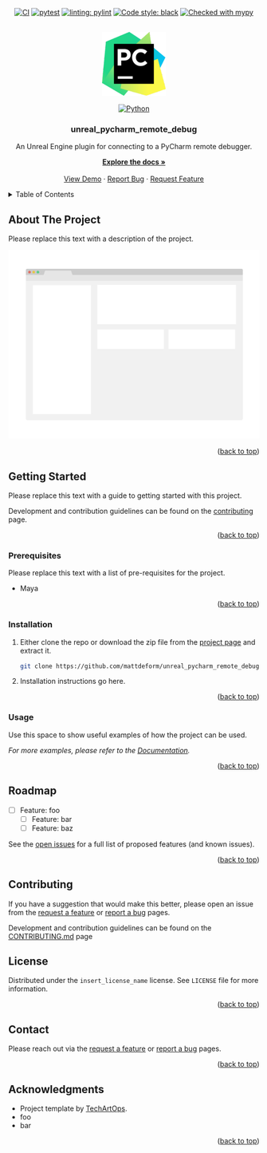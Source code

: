 <a id="readme-top"></a>

<!-- PROJECT SHIELDS -->
<div align="center">

[![CI](https://github.com/mattdeform/unreal_pycharm_remote_debug/actions/workflows/ci-main.yml/badge.svg)](https://github.com/mattdeform/unreal_pycharm_remote_debug/actions/workflows/ci-main.yml)
[![pytest][pytest-shield]][pytest-url]
[![linting: pylint](https://img.shields.io/badge/linting-pylint-yellowgreen)](https://github.com/pylint-dev/pylint)
[![Code style: black](https://img.shields.io/badge/code%20style-black-000000.svg)](https://github.com/psf/black)
[![Checked with mypy](https://www.mypy-lang.org/static/mypy_badge.svg)](https://mypy-lang.org/)


<!-- PROJECT LOGO -->
<br />
  <a href="https://github.com/mattdeform/unreal_pycharm_remote_debug">
    <img src="plugin_src/5.x.0/pycharm_remote_debug/Resources/Icon128.png" alt="PyCharmLogo" width="128" height="128">
  </a>

[![Python][python_3-shield]][python-url]

<h3 align="center">unreal_pycharm_remote_debug</h3>
  An Unreal Engine plugin for connecting to a PyCharm remote debugger.
  <br />
  <p align="center">
    <a href="https://mattdeform.github.io/unreal_pycharm_remote_debug"><strong>Explore the docs »</strong></a>
    <br />
    <br />
    <a href="https://github.com/mattdeform/unreal_pycharm_remote_debug">View Demo</a>
    ·
    <a href="https://github.com/mattdeform/unreal_pycharm_remote_debug/issues/new?labels=bug&template=bug-report---.md">Report Bug</a>
    ·
    <a href="https://github.com/mattdeform/unreal_pycharm_remote_debug/issues/new?labels=enhancement&template=feature-request---.md">Request Feature</a>
  </p>
</div>



<!-- TABLE OF CONTENTS -->
<details>
  <summary>Table of Contents</summary>
  <ol>
    <li>
      <a href="#about-the-project">About The Project</a>
    </li>
    <li>
      <a href="#getting-started">Getting Started</a>
      <ul>
        <li><a href="#prerequisites">Prerequisites</a></li>
        <li><a href="#installation">Installation</a></li>
        <li><a href="#usage">Usage</a></li>
      </ul>
    </li>
    <li><a href="#roadmap">Roadmap</a></li>
    <li><a href="#contributing">Contributing</a></li>
    <li><a href="#license">License</a></li>
    <li><a href="#contact">Contact</a></li>
    <li><a href="#acknowledgments">Acknowledgments</a></li>
  </ol>
</details>


<!-- ABOUT THE PROJECT -->
## About The Project

Please replace this text with a description of the project.

<div align="center">

[![Product Name Screen Shot][product-screenshot]][project-link]

</div>
    
<p align="right">(<a href="#readme-top">back to top</a>)</p>


<!-- GETTING STARTED -->
## Getting Started
Please replace this text with a guide to getting started with this project.

Development and contribution guidelines can be found on the [contributing](CONTRIBUTING.md) page.



<p align="right">(<a href="#readme-top">back to top</a>)</p>



### Prerequisites
Please replace this text with a list of pre-requisites for the project.

* Maya

<p align="right">(<a href="#readme-top">back to top</a>)</p>



### Installation

1. Either clone the repo or download the zip file from the [project page][project-link] and extract it. 
    ```sh
    git clone https://github.com/mattdeform/unreal_pycharm_remote_debug.git  
    ```
2. Installation instructions go here.


<p align="right">(<a href="#readme-top">back to top</a>)</p>


<!-- USAGE EXAMPLES -->
### Usage

Use this space to show useful examples of how the project can be used.

_For more examples, please refer to the [Documentation](https://mattdeform.github.io/unreal_pycharm_remote_debug)._

<p align="right">(<a href="#readme-top">back to top</a>)</p>


<!-- ROADMAP -->
## Roadmap
- [ ] Feature: foo
  - [ ] Feature: bar
  - [ ] Feature: baz

See the [open issues](https://github.com/mattdeform/unreal_pycharm_remote_debug/issues) for a full list of proposed features (and known issues).

<p align="right">(<a href="#readme-top">back to top</a>)</p>


## Contributing
If you have a suggestion that would make this better, please open an issue from the [request a feature](https://github.com/mattdeform/unreal_pycharm_remote_debug/issues/new?labels=enhancement&template=feature-request---.md) or [report a bug](https://github.com/mattdeform/unreal_pycharm_remote_debug/issues/new?labels=bug&template=bug-report---.md) pages.

Development and contribution guidelines can be found on the [CONTRIBUTING.md](CONTRIBUTING.md) page

<!-- LICENSE -->
## License

Distributed under the `insert_license_name` license. See `LICENSE` file for more information.

<p align="right">(<a href="#readme-top">back to top</a>)</p>



<!-- CONTACT -->
## Contact

Please reach out via the [request a feature](https://github.com/mattdeform/unreal_pycharm_remote_debug/issues/new?labels=enhancement&template=feature-request---.md) or [report a bug](https://github.com/mattdeform/unreal_pycharm_remote_debug/issues/new?labels=bug&template=bug-report---.md) pages.

<p align="right">(<a href="#readme-top">back to top</a>)</p>



<!-- ACKNOWLEDGMENTS -->
## Acknowledgments
* Project template by [TechArtOps](https://www.techartops.com).
* foo
* bar

<p align="right">(<a href="#readme-top">back to top</a>)</p>



<!-- MARKDOWN LINKS & IMAGES -->
<!-- https://www.markdownguide.org/basic-syntax/#reference-style-links -->

<!-- EDIT-ME: add product screenshot -->
[product-screenshot]: docs/resources/images/screenshot.png
[project-link]: https://github.com/mattdeform/unreal_pycharm_remote_debug


<!-- Python -->
[python-shield]: https://img.shields.io/badge/python-3670A0?logo=python&logoColor=ffdd54
[python_2-shield]: https://img.shields.io/badge/Python-2.X-grey?logo=python&logoColor=ffdd54&labelColor=%233670A0
[python_3-shield]: https://img.shields.io/badge/Python-3.X-grey?logo=python&logoColor=ffdd54&labelColor=%233670A0
[python-url]: https://python.org/
[pytest-shield]: https://img.shields.io/badge/tests-pytest-%230A9EDC
[pytest-url]: https://docs.pytest.org/
[github-shield]: https://img.shields.io/badge/GitHub-%23181717?logo=github
[github-url]: https://github.com/
[github-actions-shield]: https://img.shields.io/badge/GitHub%20Actions-%232671E5?logo=githubactions&logoColor=white
[github-actions-url]: https://github.com/features/actions

<!-- Maya -->
[maya-shield]: https://img.shields.io/badge/Autodesk-Maya-%2337A5CC?logo=autodeskmaya&logoColor=%2337A5CC
[maya-2022-shield]: https://img.shields.io/badge/Maya-2022-%2337A5CC?logo=autodeskmaya&logoColor=%2337A5CC
[maya-2022-url]: https://help.autodesk.com/view/MAYAUL/2022/ENU/
[maya-2023-shield]: https://img.shields.io/badge/Maya-2023-%2337A5CC?logo=autodeskmaya&logoColor=%2337A5CC
[maya-2023-url]: https://help.autodesk.com/view/MAYAUL/2023/ENU/
[maya-2024-shield]: https://img.shields.io/badge/Maya-2024-%2337A5CC?logo=autodeskmaya&logoColor=%2337A5CC
[maya-2024-url]: https://help.autodesk.com/view/MAYAUL/2024/ENU/
[maya-2025-shield]: https://img.shields.io/badge/Maya-2025-%2337A5CC?logo=autodeskmaya&logoColor=%2337A5CC
[maya-2025-url]: https://help.autodesk.com/view/MAYAUL/2025/ENU/
[maya-cmds-shield]: https://img.shields.io/badge/Maya-cmds-%2337A5CC?logo=autodeskmaya
[maya-cmds-url]: https://help.autodesk.com/view/MAYAUL/2023/ENU/?guid=__CommandsPython_index_html
[maya-openmaya-shield]: https://img.shields.io/badge/Maya-OpenMaya-%2337A5CC?logo=autodeskmaya
[maya-openmaya-url]: https://help.autodesk.com/view/MAYAUL/2022/ENU/?guid=Maya_SDK_Maya_Python_API_Maya_Python_API_1_0_html
[maya-api-openmaya-shield]: https://img.shields.io/badge/Maya-api.OpenMaya-%2337A5CC?logo=autodeskmaya
[maya-api-openmaya-url]: https://help.autodesk.com/view/MAYAUL/2022/ENU/?guid=Maya_SDK_py_ref_index_html
[maya-url]: https://www.autodesk.com/nz/products/maya/overview
